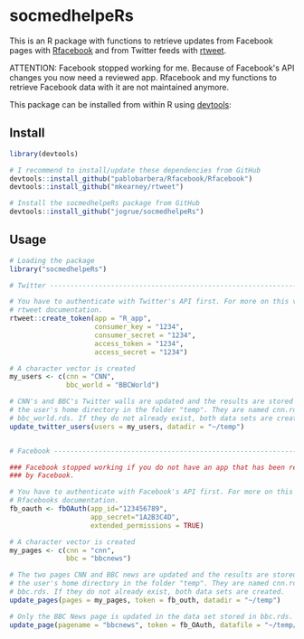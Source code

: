 # socmedhelpeRs
This is an R package with functions to retrieve updates from Facebook pages
with [Rfacebook](https://github.com/pablobarbera/Rfacebook/Rfacebook) and from
Twitter feeds with [rtweet](https://github.com/mkearney/rtweet).

ATTENTION: Facebook stopped working for me. Because of Facebook's API changes
you now need a reviewed app. Rfacebook and my functions to retrieve Facebook
data with it are not maintained anymore.

This package can be installed from within R using
[devtools](https://github.com/hadley/devtools):


## Install

```R
library(devtools)

# I recommend to install/update these dependencies from GitHub
devtools::install_github("pablobarbera/Rfacebook/Rfacebook")
devtools::install_github("mkearney/rtweet")

# Install the socmedhelpeRs package from GitHub
devtools::install_github("jogrue/socmedhelpeRs")
```



## Usage

```R
# Loading the package
library("socmedhelpeRs")

# Twitter -----------------------------------------------------------------

# You have to authenticate with Twitter's API first. For more on this visit
# rtweet documentation.
rtweet::create_token(app = "R_app",
                     consumer_key = "1234",
                     consumer_secret = "1234",
                     access_token = "1234",
                     access_secret = "1234")

# A character vector is created
my_users <- c(cnn = "CNN",
              bbc_world = "BBCWorld")

# CNN's and BBC's Twitter walls are updated and the results are stored in
# the user's home directory in the folder "temp". They are named cnn.rds and
# bbc_world.rds. If they do not already exist, both data sets are created.
update_twitter_users(users = my_users, datadir = "~/temp")


# Facebook ----------------------------------------------------------------

### Facebook stopped working if you do not have an app that has been reviewed
### by Facebook.

# You have to authenticate with Facebook's API first. For more on this visit
# Rfacebooks documentation.
fb_oauth <- fbOAuth(app_id="123456789",
                    app_secret="1A2B3C4D",
                    extended_permissions = TRUE)

# A character vector is created
my_pages <- c(cnn = "cnn",
              bbc = "bbcnews")

# The two pages CNN and BBC news are updated and the results are stored in
# the user's home directory in the folder "temp". They are named cnn.rds and
# bbc.rds. If they do not already exist, both data sets are created.
update_pages(pages = my_pages, token = fb_outh, datadir = "~/temp")

# Only the BBC News page is updated in the data set stored in bbc.rds.
update_page(pagename = "bbcnews", token = fb_OAuth, datafile = "~/temp/bbc.rds")
```
